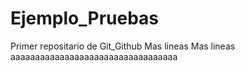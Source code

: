 # Ejemplo_Pruebas
Primer repositario de Git_Github
Mas lineas
Mas lineas
aaaaaaaaaaaaaaaaaaaaaaaaaaaaaaaaaa

